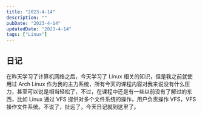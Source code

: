 ```yaml
---
title: "2023-4-14"
description: ""
pubDate: "2023-4-14"
updatedDate: "2023-4-14"
tags: ["Linux"]
---
```


## 日记
在昨天学习了计算机网络之后，今天学习了 Linux 相关的知识，但是我之前就使用过 Arch Linux 作为我的主力系统，所有今天的课程内容对我来说没有什么压力，甚至可以说是相当轻松了，不过，在课程中还是有一些以前没有了解过的东西，比如 Linux 通过 VFS 提供对多个文件系统的操作，用户负责操作 VFS，VFS 操作文件系统。不说了，扯远了，今天日记就到这里了。